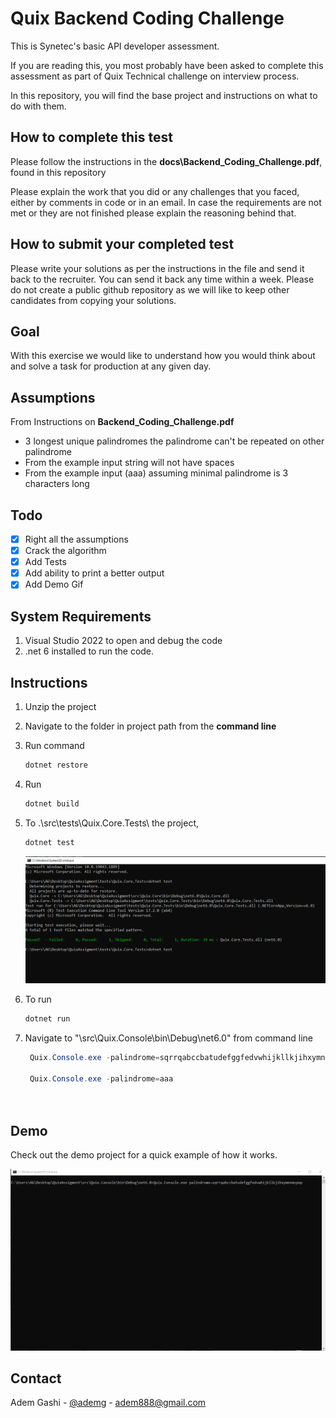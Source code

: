 # Quix Backend Coding Challenge

This is Synetec's basic API developer assessment.

If you are reading this, you most probably have been asked to complete this assessment as part of Quix Technical challenge on interview process.

In this repository, you will find the base project and instructions on what to do with them. 

## How to complete this test

Please follow the instructions in the **docs\Backend_Coding_Challenge.pdf**, found in this repository

Please explain the work that you did or any challenges that you faced, either by comments in code or in an email. 
In case the requirements are not met or they are not finished please explain the reasoning behind that.

## How to submit your completed test

 Please write your solutions as per the instructions in the file and send it back to the recruiter. 
 You can send it back any time within a week. 
 Please do not create a public github repository as we will like to keep other candidates from copying your solutions.

## Goal
 With this exercise we would like to understand how you would think about and solve a task for production at any given day. 


## Assumptions 
  From Instructions on **Backend_Coding_Challenge.pdf** 
  - 3 longest unique palindromes the palindrome can't be repeated on other palindrome
  - From the example input string will not have spaces
  - From the example input (aaa) assuming minimal palindrome is 3 characters long

## Todo
- [X] Right all the assumptions
- [X] Crack the algorithm
- [X] Add Tests
- [X] Add ability to print a better output
- [X] Add Demo Gif

## System Requirements
1. Visual Studio 2022 to open and debug the code
2. .net 6 installed to run the code.

## Instructions
1. Unzip the project  
2. Navigate to the folder in project path from the **command line**
3. Run command
    ```csharp
   dotnet restore
   ```
4. Run 
   ```csharp
   dotnet build
   ```
5. To .\src\tests\Quix.Core.Tests\ the project, 
   ```csharp
   dotnet test
   ```
   ![](docs/tests.png)
   
6. To run
   ```csharp
   dotnet run
   ```
7. Navigate to "\src\Quix.Console\bin\Debug\net6.0\" from command line
   ```csharp
    Quix.Console.exe -palindrome=sqrrqabccbatudefggfedvwhijkllkjihxymnnmzpop  
  
    Quix.Console.exe -palindrome=aaa  
  
    
   ```





## Demo

Check out the demo project for a quick example of how it works.

![Demo Gif](docs/demo.gif)


## Contact

Adem Gashi - [@ademg](https://linkedin.com/in/ademg) - adem888@gmail.com